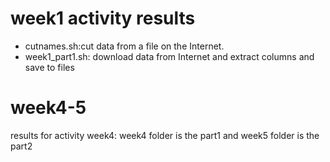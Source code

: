 # week1 activity results
- cutnames.sh:cut data from a file on the Internet.
- week1_part1.sh: download data from Internet and extract columns and save to files
# week4-5
results for activity week4: week4 folder is the part1 and week5 folder is the part2
